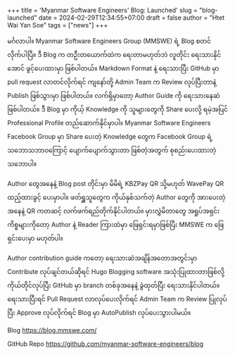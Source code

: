 +++
title = 'Myanmar Software Engineers' Blog: Launched'
slug = "blog-launched"
date = 2024-02-29T12:34:55+07:00
draft = false
author = "Htet Wai Yan Soe"
tags = ["news"]
+++

မင်္ဂလာပါ။ Myanmar Software Engineers Group (MMSWE) ရဲ့ Blog စတင်လိုက်ပါပြီ။ ဒီ Blog က တဦးတယောက်ထဲက ရေးတာမဟုတ်ဘဲ လူတိုင်း ရေးသားနိုင်အောင် ဖွင့်ပေးထားမှာ ဖြစ်ပါတယ်။ Markdown Format နဲ့ ရေးသားပြီး GitHub မှာ pull request လာတင်လိုက်ရင် ကျနော်တို့ Admin Team က Review လုပ်ပြီးတာနဲ့ Publish ဖြစ်သွားမှာ ဖြစ်ပါတယ်။ လက်ရှိမှာတော့ Author Guide ကို ရေးသားနေဆဲဖြစ်ပါတယ်။ ဒီ Blog မှာ ကိုယ့် Knowledge ကို သူများတွေကို Share ပေးလို့ ရမဲ့အပြင် Professional Profile တည်ဆောက်နိုင်မှာပါ။ Myanmar Software Engineers Facebook Group မှာ Share ပေးတဲ့ Knowledge တွေက Facebook Group ရဲ့ သဘောသဘာဝကြောင့် ပျောက်ပျောက်သွားတာ ဖြစ်တဲ့အတွက် စုစည်းပေးထားတဲ့ သဘောပါ။

Author တွေအနေနဲ့ Blog post တိုင်းမှာ မိမိရဲ့ KBZPay QR သို့မဟုတ် WavePay QR ထည့်ထားခွင့် ပေးမှာပါ။ ဖတ်ရှူသူတွေက ကိုယ်နှစ်သက်တဲ့ Author တွေကို အားပေးတဲ့အနေနဲ့ QR ကတဆင့် လက်ဖက်ရည်တိုက်နိုင်ပါတယ်။ မှားလွှဲမိတာတွေ အရှုပ်အရှင်းကိစ္စများကိုတော့ Author နဲ့ Reader ကြားထဲမှာ ဖြေရှင်းရမှာဖြစ်ပြီး MMSWE က ဖြေရှင်းပေးမှာ မဟုတ်ပါ။

Author contribution guide ကတော့ ရေးသားဆဲအချိန်အတောအတွင်းမှာ Contribute လုပ်ချင်တယ်ဆိုရင် Hugo Blogging software အသုံးပြုထားတာဖြစ်လို့ ကိုယ်တိုင်လုပ်ပြီး GitHub မှာ branch တစ်ခုအနေနဲ့ ခွဲထုတ်ပြီး ရေးသားနိုင်ပါတယ်။ ရေးသားပြီးရင် Pull Request လာလုပ်ပေးလိုက်ရင် Admin Team က Review ပြုလုပ်ပြီး  Approve လုပ်လိုက်ရင် Blog မှာ AutoPublish လုပ်ပေးသွားပါမယ်။

Blog
https://blog.mmswe.com/

GitHub Repo
https://github.com/myanmar-software-engineers/blog